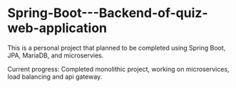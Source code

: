 ﻿# Spring-Boot---Backend-of-quiz-web-application
This is a personal project that planned to be completed using Spring Boot, JPA, MariaDB, and microservies.

Current progress: Completed monolithic project, working on microservices, load balancing and api gateway.
